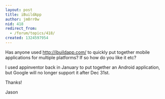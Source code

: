```yaml
---
layout: post
title: iBuildApp
author: jm0rr0w
nid: 418
redirect_from:
  - /forum/topics/418/
created: 1324597954
---
```

Has anyone used&nbsp;<a href="http://ibuildapp.com/">http://ibuildapp.com/</a>&nbsp;to quickly put together mobile applications for multiple platforms? If so how do you like it etc?

I used appinventor back in January to put together an Android application, but Google will no longer support it after Dec 31st.

Thanks!

Jason
